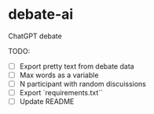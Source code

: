 # debate-ai
ChatGPT debate

TODO:
- [ ] Export pretty text from debate data
- [ ] Max words as a variable
- [ ] N participant with random discuissions
- [ ] Export `requirements.txt``
- [ ] Update README